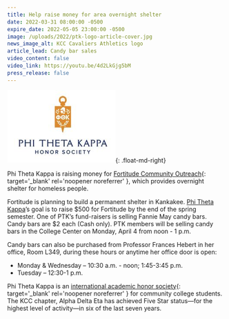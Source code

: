 ```yaml
---
title: Help raise money for area overnight shelter
date: 2022-03-31 08:00:00 -0500
expire_date: 2022-05-05 23:00:00 -0500
image: /uploads/2022/ptk-logo-article-cover.jpg
news_image_alt: KCC Cavaliers Athletics logo
article_lead: Candy bar sales
video_content: false
video_link: https://youtu.be/4d2LkGjg5bM
press_release: false
---
```


![](/uploads/2022/ptk-logo251x168.jpg){: .float-md-right}

Phi Theta Kappa is raising money for [Fortitude Community Outreach](https://fortitudecommunityoutreach.org/){: target='_blank' rel='noopener noreferrer' }, which provides overnight shelter for homeless people. 

Fortitude is planning to build a permanent shelter in Kankakee. [Phi Theta Kappa](https://www.kcc.edu/student-resources/clubs/#phi-theta-kappa)’s goal is to raise $500 for Fortitude by the end of the spring semester. One of PTK’s fund-raisers is selling Fannie May candy bars. Candy bars are $2 each (Cash only). PTK members will be selling candy bars in the College Center on Monday, April 4 from noon - 1 p.m. 

Candy bars can also be purchased from Professor Frances Hebert in her office, Room L349, during these hours or anytime her office door is open: 

- Monday & Wednesday – 10:30 a.m. - noon; 1:45-3:45 p.m.
- Tuesday – 12:30-1 p.m. 

Phi Theta Kappa is an [international academic honor society](https://www.ptk.org/){: target='_blank' rel='noopener noreferrer' } for community college students. The KCC chapter, Alpha Delta Eta has achieved Five Star status—for the highest level of activity—in six of the last seven years. 